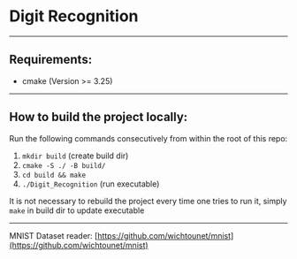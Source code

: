 # Digit Recognition

---

## Requirements:

- cmake (Version >= 3.25)

---

## How to build the project locally:

Run the following commands consecutively from within the root of this repo:
1. `mkdir build`    (create build dir)   
2. `cmake -S ./ -B build/`
3. `cd build && make`
4. `./Digit_Recognition`    (run executable)

It is not necessary to rebuild the project every time one tries to run it,
simply `make` in build dir to update executable

---

MNIST Dataset reader:    [https://github.com/wichtounet/mnist](https://github.com/wichtounet/mnist)

